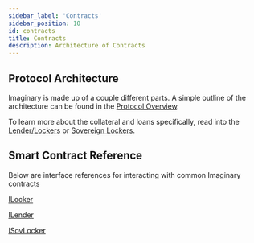 ```yaml
---
sidebar_label: 'Contracts'
sidebar_position: 10
id: contracts
title: Contracts
description: Architecture of Contracts
---
```


## Protocol Architecture
Imaginary is made up of a couple different parts. A simple outline of the architecture can be found in the [Protocol Overview](architecture/protocol-overview.md).

To learn more about the collateral and loans specifically, read into the [Lender/Lockers](architecture/lenderlockers.md) or [Sovereign Lockers](architecture/sovereignlocker.md).

## Smart Contract Reference
Below are interface references for interacting with common Imaginary contracts

[ILocker](reference/ilocker.md)

[ILender](reference/ilender.md)

[ISovLocker](reference/isovlocker.md)